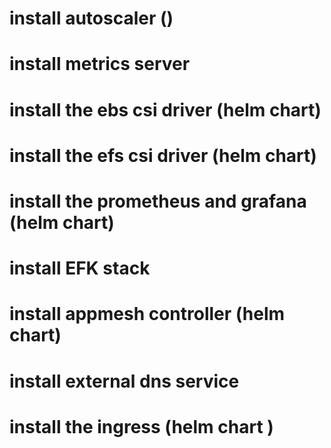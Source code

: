 # install autoscaler ()
# install metrics server 

# install the ebs csi driver (helm chart)
# install the efs csi driver (helm chart)

# install the prometheus and grafana (helm chart)
# install EFK stack 

# install appmesh controller (helm chart)

# install external dns service 

# install the ingress (helm chart )